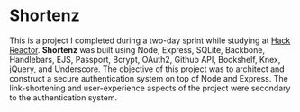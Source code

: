 # Shortenz

This is a project I completed during a two-day sprint while studying at [Hack Reactor](http://hackreactor.com). **Shortenz** was built using Node, Express, SQLite, Backbone, Handlebars, EJS, Passport, Bcrypt, OAuth2, Github API, Bookshelf, Knex, jQuery, and Underscore. The objective of this project was to architect and construct a secure authentication system on top of Node and Express. The link-shortening and user-experience aspects of the project were secondary to the authentication system.